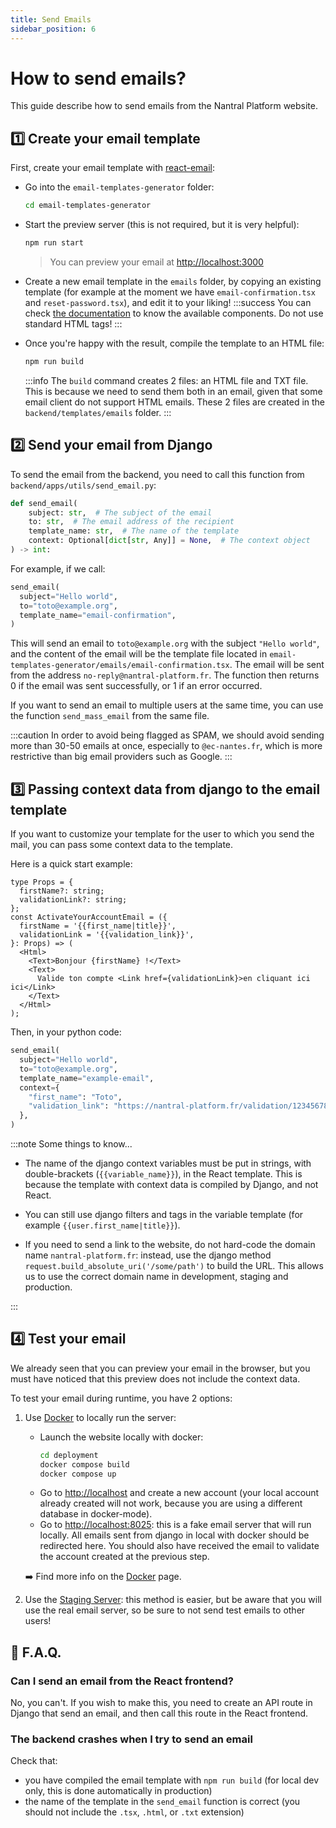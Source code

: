 ```yaml
---
title: Send Emails
sidebar_position: 6
---
```


# How to send emails?

This guide describe how to send emails from the Nantral Platform website.

## 1️⃣ Create your email template

First, create your email template with [react-email](https://react.email/docs/introduction):

- Go into the `email-templates-generator` folder:
  ```bash
  cd email-templates-generator
  ```
- Start the preview server (this is not required, but it is very helpful):
  ```bash
  npm run start
  ```
  > You can preview your email at [http://localhost:3000](http://localhost:3000)
- Create a new email template in the `emails` folder, by copying an existing
  template (for example at the moment we have `email-confirmation.tsx` and
  `reset-password.tsx`), and edit it to your liking!
  :::success
  You can check [the documentation](https://react.email/docs/introduction) to
  know the available components. Do not use standard HTML tags!
  :::
- Once you're happy with the result, compile the template to an HTML file:

  ```bash
  npm run build
  ```

  :::info
  The `build` command creates 2 files: an HTML file and TXT file. This is
  because we need to send them both in an email, given that some email client
  do not support HTML emails.
  These 2 files are created in the `backend/templates/emails` folder.
  :::

## 2️⃣ Send your email from Django

To send the email from the backend, you need to call this function
from `backend/apps/utils/send_email.py`:

```python
def send_email(
    subject: str,  # The subject of the email
    to: str,  # The email address of the recipient
    template_name: str,  # The name of the template
    context: Optional[dict[str, Any]] = None,  # The context object
) -> int:
```

For example, if we call:

```python
send_email(
  subject="Hello world",
  to="toto@example.org",
  template_name="email-confirmation",
)
```

This will send an email to `toto@example.org` with the subject `"Hello world"`,
and the content of the email will be the template file located in
`email-templates-generator/emails/email-confirmation.tsx`. The email will be
sent from the address `no-reply@nantral-platform.fr`. The function then
returns 0 if the email was sent successfully, or 1 if an error occurred.

If you want to send an email to multiple users at the same time, you can
use the function `send_mass_email` from the same file.

:::caution
In order to avoid being flagged as SPAM, we should avoid sending more than 30-50 emails at once, especially to `@ec-nantes.fr`, which is more restrictive than big email providers such as Google.
:::

## 3️⃣ Passing context data from django to the email template

If you want to customize your template for the user to which you send the mail,
you can pass some context data to the template.

Here is a quick start example:

```tsx title="email-templates-generator/emails/example-email.tsx"
type Props = {
  firstName?: string;
  validationLink?: string;
};
const ActivateYourAccountEmail = ({
  firstName = '{{first_name|title}}',
  validationLink = '{{validation_link}}',
}: Props) => (
  <Html>
    <Text>Bonjour {firstName} !</Text>
    <Text>
      Valide ton compte <Link href={validationLink}>en cliquant ici ici</Link>
    </Text>
  </Html>
);
```

Then, in your python code:

```python
send_email(
  subject="Hello world",
  to="toto@example.org",
  template_name="example-email",
  context={
    "first_name": "Toto",
    "validation_link": "https://nantral-platform.fr/validation/123456789",
  },
)
```

:::note Some things to know...

- The name of the django context variables must be put in strings, with
  double-brackets (`{{variable_name}}`), in the React template. This is because
  the template with context data is compiled by Django, and not React.

- You can still use django filters and tags in the variable template (for
  example `{{user.first_name|title}}`).

- If you need to send a link to the website, do not hard-code the domain name
  `nantral-platform.fr`: instead, use the django method
  `request.build_absolute_uri('/some/path')` to build the URL. This allows us to
  use the correct domain name in development, staging and production.

:::

## 4️⃣ Test your email

We already seen that you can preview your email in the browser, but you must
have noticed that this preview does not include the context data.

To test your email during runtime, you have 2 options:

1. Use [Docker](./docker) to locally run the server:

   - Launch the website locally with docker:
     ```bash
     cd deployment
     docker compose build
     docker compose up
     ```
   - Go to [http://localhost](http://localhost) and create a new account
     (your local account already created will not work, because you are
     using a different database in docker-mode).
   - Go to [http://localhost:8025](http://localhost:8025): this is a fake email
     server that will run locally. All emails sent from django in local with
     docker should be redirected here. You should also have received the email
     to validate the account created at the previous step.

   ➡️ Find more info on the [Docker](./docker) page.

2. Use the [Staging Server](./staging-server): this method is easier, but be
   aware that you will use the real email server, so be sure to not send test
   emails to other users!

## 🛟 F.A.Q.

### Can I send an email from the React frontend?

No, you can't. If you wish to make this, you need to create an API route in
Django that send an email, and then call this route in the React frontend.

### The backend crashes when I try to send an email

Check that:

- you have compiled the email template with `npm run build` (for local dev only,
  this is done automatically in production)
- the name of the template in the `send_email` function is correct (you should
  not include the `.tsx`, `.html`, or `.txt` extension)
